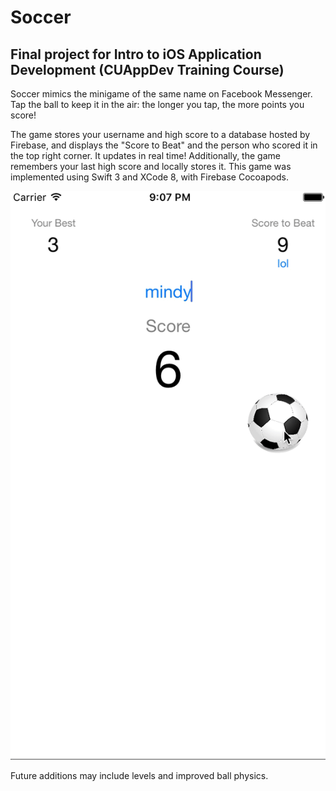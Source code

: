 # Soccer
## Final project for Intro to iOS Application Development (CUAppDev Training Course)

Soccer mimics the minigame of the same name on Facebook Messenger. Tap the ball to keep it in the air: the longer you tap, the more points you score!

The game stores your username and high score to a database hosted by Firebase, and displays the "Score to Beat" and the person who scored it in the top right corner. It updates in real time!
Additionally, the game remembers your last high score and locally stores it. 
This game was implemented using Swift 3 and XCode 8, with Firebase Cocoapods. 


![](https://github.com/mindylou/Soccer/blob/master/soccer.gif)

Future additions may include levels and improved ball physics.
